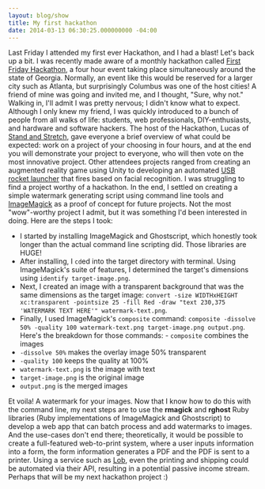 ```yaml
---
layout: blog/show
title: My first hackathon
date: 2014-03-13 06:30:25.000000000 -04:00
---
```


Last Friday I attended my first ever Hackathon, and I had a blast! Let's back up a bit. I was recently made aware of a monthly hackathon called [First Friday Hackathon](http://firstfridayhackathon.com/), a four hour event taking place simultaneously around the state of Georgia. Normally, an event like this would be reserved for a larger city such as Atlanta, but surprisingly Columbus was one of the host cities! A friend of mine was going and invited me, and I thought, "Sure, why not." Walking in, I'll admit I was pretty nervous; I didn't know what to expect. Although I only knew my friend, I was quickly introduced to a bunch of people from all walks of life: students, web professionals, DIY-enthusiasts, and hardware and software hackers. The host of the Hackathon, Lucas of [Stand and Stretch](http://standandstretch.com/), gave everyone a brief overview of what could be expected: work on a project of your choosing in four hours, and at the end you will demonstrate your project to everyone, who will then vote on the most innovative project. Other attendees projects ranged from creating an augmented reality game using Unity to developing an automated [USB rocket launcher](http://www.thinkgeek.com/product/8a0f/) that fires based on facial recognition. I was struggling to find a project worthy of a hackathon. In the end, I settled on creating a simple watermark generating script using command line tools and [ImageMagick](http://www.imagemagick.org/) as a proof of concept for future projects. Not the most "wow"-worthy project I admit, but it was something I'd been interested in doing. Here are the steps I took:

- I started by installing ImageMagick and Ghostscript, which honestly took longer than the actual command line scripting did. Those libraries are HUGE!
- After installing, I `cd`ed into the target directory with terminal. Using ImageMagick's suite of features, I determined the target's dimensions using `identify target-image.png`.
- Next, I created an image with a transparent background that was the same dimensions as the target image: `convert -size WIDTHxHEIGHT xc:transparent -pointsize 25 -fill Red -draw "text 230,375 'WATERMARK TEXT HERE'" watermark-text.png`.
- Finally, I used ImageMagick's `composite` command: `composite -dissolve 50% -quality 100 watermark-text.png target-image.png output.png`. Here's the breakdown for those commands: - `composite` combines the images
- `-dissolve 50%` makes the overlay image 50% transparent
- `-quality 100` keeps the quality at 100%
- `watermark-text.png` is the image with text
- `target-image.png` is the original image
- `output.png` is the merged images

Et voila! A watermark for your images. Now that I know how to do this with the command line, my next steps are to use the **rmagick** and **rghost** Ruby libraries (Ruby implementations of ImageMagick and Ghostscript) to develop a web app that can batch process and add watermarks to images. And the use-cases don't end there; theoretically, it would be possible to create a full-featured web-to-print system, where a user inputs information into a form, the form information generates a PDF and the PDF is sent to a printer. Using a service such as [Lob](https://www.lob.com/), even the printing and shipping could be automated via their API, resulting in a potential passive income stream. Perhaps that will be my next hackathon project :)
